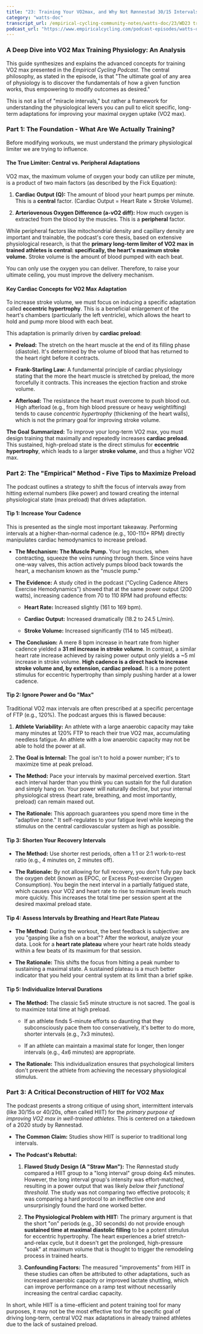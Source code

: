 ```yaml
---
title: "23: Training Your VO2max, and Why Not Rønnestad 30/15 Intervals"
category: "watts-doc"
transcript_url: /empirical-cycling-community-notes/watts-doc/23/WD23 training vo2max without ronnestad (transcribed on 08-Aug-2025 10-47-01).txt
podcast_url: "https://www.empiricalcycling.com/podcast-episodes/watts-doc-23-training-your-vo2max-and-why-not-ronnestad-3015-intervals"
---
```



### A Deep Dive into VO2 Max Training Physiology: An Analysis

This guide synthesizes and explains the advanced concepts for training VO2 max presented in the _Empirical Cycling Podcast_. The central philosophy, as stated in the episode, is that "The ultimate goal of any area of physiology is to discover the fundamentals of how a given function works, thus empowering to modify outcomes as desired."

This is not a list of "miracle intervals," but rather a framework for understanding the physiological levers you can pull to elicit specific, long-term adaptations for improving your maximal oxygen uptake (VO2 max).

### Part 1: The Foundation - What Are We Actually Training?

Before modifying workouts, we must understand the primary physiological limiter we are trying to influence.

#### The True Limiter: Central vs. Peripheral Adaptations

VO2 max, the maximum volume of oxygen your body can utilize per minute, is a product of two main factors (as described by the Fick Equation):

1.  **Cardiac Output (Q):** The amount of blood your heart pumps per minute. This is a **central** factor. (Cardiac Output = Heart Rate × Stroke Volume).
    
2.  **Arteriovenous Oxygen Difference (a-vO2 diff):** How much oxygen is extracted from the blood by the muscles. This is a **peripheral** factor.
    

While peripheral factors like mitochondrial density and capillary density are important and trainable, the podcast's core thesis, based on extensive physiological research, is that the **primary long-term limiter of VO2 max in trained athletes is central: specifically, the heart's maximum stroke volume.** Stroke volume is the amount of blood pumped with each beat.

You can only use the oxygen you can deliver. Therefore, to raise your ultimate ceiling, you must improve the delivery mechanism.

#### Key Cardiac Concepts for VO2 Max Adaptation

To increase stroke volume, we must focus on inducing a specific adaptation called **eccentric hypertrophy**. This is a beneficial enlargement of the heart's chambers (particularly the left ventricle), which allows the heart to hold and pump more blood with each beat.

This adaptation is primarily driven by **cardiac preload**:

-   **Preload:** The stretch on the heart muscle at the end of its filling phase (diastole). It's determined by the volume of blood that has returned to the heart right before it contracts.
    
-   **Frank-Starling Law:** A fundamental principle of cardiac physiology stating that the more the heart muscle is stretched by preload, the more forcefully it contracts. This increases the ejection fraction and stroke volume.
    
-   **Afterload:** The resistance the heart must overcome to push blood out. High afterload (e.g., from high blood pressure or heavy weightlifting) tends to cause _concentric hypertrophy_ (thickening of the heart walls), which is not the primary goal for improving stroke volume.
    

**The Goal Summarized:** To improve your long-term VO2 max, you must design training that maximally and repeatedly increases **cardiac preload**. This sustained, high-preload state is the direct stimulus for **eccentric hypertrophy**, which leads to a larger **stroke volume**, and thus a higher VO2 max.

### Part 2: The "Empirical" Method - Five Tips to Maximize Preload

The podcast outlines a strategy to shift the focus of intervals away from hitting external numbers (like power) and toward creating the internal physiological state (max preload) that drives adaptation.

#### Tip 1: Increase Your Cadence

This is presented as the single most important takeaway. Performing intervals at a higher-than-normal cadence (e.g., 100-110+ RPM) directly manipulates cardiac hemodynamics to increase preload.

-   **The Mechanism: The Muscle Pump.** Your leg muscles, when contracting, squeeze the veins running through them. Since veins have one-way valves, this action actively pumps blood back towards the heart, a mechanism known as the "muscle pump."
    
-   **The Evidence:** A study cited in the podcast ("Cycling Cadence Alters Exercise Hemodynamics") showed that at the same power output (200 watts), increasing cadence from 70 to 110 RPM had profound effects:
    
    -   **Heart Rate:** Increased slightly (161 to 169 bpm).
        
    -   **Cardiac Output:** Increased dramatically (18.2 to 24.5 L/min).
        
    -   **Stroke Volume:** Increased significantly (114 to 145 ml/beat).
        
-   **The Conclusion:** A mere 8 bpm increase in heart rate from higher cadence yielded a **31 ml increase in stroke volume**. In contrast, a similar heart rate increase achieved by raising power output only yields a ~5 ml increase in stroke volume. **High cadence is a direct hack to increase stroke volume and, by extension, cardiac preload.** It is a more potent stimulus for eccentric hypertrophy than simply pushing harder at a lower cadence.
    

#### Tip 2: Ignore Power and Go "Max"

Traditional VO2 max intervals are often prescribed at a specific percentage of FTP (e.g., 120%). The podcast argues this is flawed because:

1.  **Athlete Variability:** An athlete with a large anaerobic capacity may take many minutes at 120% FTP to reach their true VO2 max, accumulating needless fatigue. An athlete with a low anaerobic capacity may not be able to hold the power at all.
    
2.  **The Goal is Internal:** The goal isn't to hold a power number; it's to maximize time at peak preload.
    

-   **The Method:** Pace your intervals by maximal perceived exertion. Start each interval harder than you think you can sustain for the full duration and simply hang on. Your power will naturally decline, but your internal physiological stress (heart rate, breathing, and most importantly, preload) can remain maxed out.
    
-   **The Rationale:** This approach guarantees you spend more time in the "adaptive zone." It self-regulates to your fatigue level while keeping the stimulus on the central cardiovascular system as high as possible.
    

#### Tip 3: Shorten Your Recovery Intervals

-   **The Method:** Use shorter rest periods, often a 1:1 or 2:1 work-to-rest ratio (e.g., 4 minutes on, 2 minutes off).
    
-   **The Rationale:** By not allowing for full recovery, you don't fully pay back the oxygen debt (known as EPOC, or Excess Post-exercise Oxygen Consumption). You begin the next interval in a partially fatigued state, which causes your VO2 and heart rate to rise to maximum levels much more quickly. This increases the total time per session spent at the desired maximal preload state.
    

#### Tip 4: Assess Intervals by Breathing and Heart Rate Plateau

-   **The Method:** During the workout, the best feedback is subjective: are you "gasping like a fish on a boat"? After the workout, analyze your data. Look for a **heart rate plateau** where your heart rate holds steady within a few beats of its maximum for that session.
    
-   **The Rationale:** This shifts the focus from hitting a peak number to sustaining a maximal state. A sustained plateau is a much better indicator that you held your central system at its limit than a brief spike.
    

#### Tip 5: Individualize Interval Durations

-   **The Method:** The classic 5x5 minute structure is not sacred. The goal is to maximize total time at high preload.
    
    -   If an athlete finds 5-minute efforts so daunting that they subconsciously pace them too conservatively, it's better to do more, shorter intervals (e.g., 7x3 minutes).
        
    -   If an athlete can maintain a maximal state for longer, then longer intervals (e.g., 4x6 minutes) are appropriate.
        
-   **The Rationale:** This individualization ensures that psychological limiters don't prevent the athlete from achieving the necessary physiological stimulus.
    

### Part 3: A Critical Deconstruction of HIIT for VO2 Max

The podcast presents a strong critique of using short, intermittent intervals (like 30/15s or 40/20s, often called HIIT) for the _primary purpose of improving VO2 max in well-trained athletes_. This is centered on a takedown of a 2020 study by Rønnestad.

-   **The Common Claim:** Studies show HIIT is superior to traditional long intervals.
    
-   **The Podcast's Rebuttal:**
    
    1.  **Flawed Study Design (A "Straw Man"):** The Rønnestad study compared a HIIT group to a "long interval" group doing 4x5 minutes. However, the long interval group's intensity was effort-matched, resulting in a power output that was likely _below their functional threshold_. The study was not comparing two effective protocols; it was comparing a hard protocol to an ineffective one and unsurprisingly found the hard one worked better.
        
    2.  **The Physiological Problem with HIIT:** The primary argument is that the short "on" periods (e.g., 30 seconds) do not provide enough **sustained time at maximal diastolic filling** to be a potent stimulus for eccentric hypertrophy. The heart experiences a brief stretch-and-relax cycle, but it doesn't get the prolonged, high-pressure "soak" at maximum volume that is thought to trigger the remodeling process in trained hearts.
        
    3.  **Confounding Factors:** The measured "improvements" from HIIT in these studies can often be attributed to other adaptations, such as increased anaerobic capacity or improved lactate shuttling, which can improve performance on a ramp test without necessarily increasing the central cardiac capacity.
        

In short, while HIIT is a time-efficient and potent training tool for many purposes, it may not be the most effective tool for the specific goal of driving long-term, central VO2 max adaptations in already trained athletes due to the lack of sustained preload.